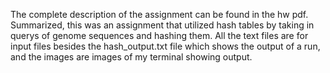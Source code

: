 The complete description of the assignment can be found in the hw pdf. Summarized, this was an assignment that utilized hash tables by taking in querys of genome sequences and hashing them. 
All the text files are for input files besides the hash_output.txt file which shows the output of a run, and the images are images of my terminal showing output.
